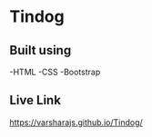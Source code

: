 # Tindog

## Built using 
-HTML
-CSS
-Bootstrap

## Live Link 
https://varsharajs.github.io/Tindog/
